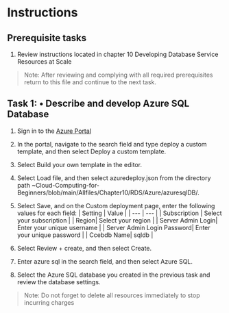 # Instructions

## Prerequisite tasks

1. Review instructions located in chapter 10 Developing Database Service Resources at Scale
> Note: After reviewing and complying with all required prerequisites return to this file and continue to the next task.

## Task 1: •	Describe and develop Azure SQL Database

1.	Sign in to the [Azure Portal](https://portal.azure.com/)

3.	In the portal, navigate to the search field and type deploy a custom template, and then select Deploy a custom template.

5.	Select Build your own template in the editor.

7.	Select Load file, and then select azuredeploy.json from the directory path ~Cloud-Computing-for-Beginners/blob/main/Allfiles/Chapter10/RDS/Azure/azuresqlDB/.

9.	Select Save, and on the Custom deployment page, enter the following values for each field:
    | Setting | Value |
    | --- | --- |
  	| Subscription | Select your subscription |
  	| Region| Select your region |
  	| Server Admin Login| Enter your unique username |
  	| Server Admin Login Password| Enter your unique password |
  	| Ccebdb Name| sqldb |
  
6.	Select Review + create, and then select Create.

8.	Enter azure sql in the search field, and then select Azure SQL.

10.	Select the Azure SQL database you created in the previous task and review the database settings.

> Note: Do not forget to delete all resources immediately to stop incurring charges
